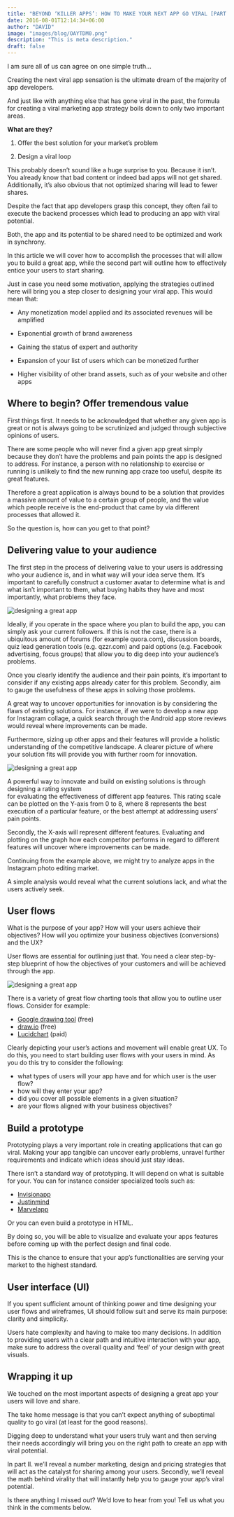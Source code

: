 ```yaml
---
title: "BEYOND ‘KILLER APPS’: HOW TO MAKE YOUR NEXT APP GO VIRAL [PART 1]"
date: 2016-08-01T12:14:34+06:00
author: "DAVID"
image: "images/blog/OAYTDM0.png"
description: "This is meta description."
draft: false
---
```


I am sure all of us can agree on one simple truth…

Creating the next viral app sensation is the ultimate dream of the majority of app developers.

And just like with anything else that has gone viral in the past, the formula for creating a viral marketing app strategy boils down to only two important areas.

**What are they?**

1. Offer the best solution for your market’s problem

2. Design a viral loop

This probably doesn’t sound like a huge surprise to you. Because it isn’t. You already know that bad content or indeed bad apps will not get shared. Additionally, it’s also obvious that not optimized sharing will lead to fewer shares.

Despite the fact that app developers grasp this concept, they often fail to execute the backend processes which lead to producing an app with viral potential.

Both, the app and its potential to be shared need to be optimized and work in synchrony.

In this article we will cover how to accomplish the processes that will allow you to build a great app, while the second part will outline how to effectively entice your users to start sharing.

Just in case you need some motivation, applying the strategies outlined here will bring you a step closer to designing your viral app. This would mean that:

- Any monetization model applied and its associated revenues will be amplified

- Exponential growth of brand awareness

- Gaining the status of expert and authority

- Expansion of your list of users which can be monetized further

- Higher visibility of other brand assets, such as of your website and other apps

## **Where to begin? Offer tremendous value**

First things first. It needs to be acknowledged that whether any given app is great or not is always going to be scrutinized and judged through subjective opinions of users.

There are some people who will never find a given app great simply because they don’t have the problems and pain points the app is designed to address. For instance, a person with no relationship to exercise or running is unlikely to find the new running app craze too useful, despite its great features.

Therefore a great application is always bound to be a solution that provides a massive amount of value to a certain group of people, and the value which people receive is the end-product that came by via different processes that allowed it.

So the question is, how can you get to that point?

## **Delivering value to your audience**

The first step in the process of delivering value to your users is addressing who your audience is, and in what way will your idea serve them. It’s important to carefully construct a customer avatar to determine what is and what isn’t important to them, what buying habits they have and most importantly, what problems they face.

![designing a great app](/images/blog/complaints-1024x512.jpg)

Ideally, if you operate in the space where you plan to build the app, you can simply ask your current followers. If this is not the case, there is a ubiquitous amount of forums (for example quora.com), discussion boards, quiz lead generation tools (e.g. qzzr.com) and paid options (e.g. Facebook advertising, focus groups) that allow you to dig deep into your audience’s problems.

Once you clearly identify the audience and their pain points, it’s important to consider if any existing apps already cater for this problem. Secondly, aim to gauge the usefulness of these apps in solving those problems.

A great way to uncover opportunities for innovation is by considering the flaws of existing solutions. For instance, if we were to develop a new app for Instagram collage, a quick search through the Android app store reviews would reveal where improvements can be made.

Furthermore, sizing up other apps and their features will provide a holistic understanding of the competitive landscape. A clearer picture of where your solution fits will provide you with further room for innovation.

![designing a great app](/images/blog/graph.jpg)

A powerful way to innovate and build on existing solutions is through designing a rating system  
for evaluating the effectiveness of different app features. This rating scale can be plotted on the Y-axis from 0 to 8, where 8 represents the best execution of a particular feature, or the best attempt at addressing users’ pain points.

Secondly, the X-axis will represent different features. Evaluating and plotting on the graph how each competitor performs in regard to different features will uncover where improvements can be made.

Continuing from the example above, we might try to analyze apps in the Instagram photo editing market.

A simple analysis would reveal what the current solutions lack, and what the users actively seek.

## **User flows**

What is the purpose of your app? How will your users achieve their objectives? How will you optimize your business objectives (conversions) and the UX?

User flows are essential for outlining just that. You need a clear step-by-step blueprint of how the objectives of your customers and will be achieved through the app.

![designing a great app](/images/blog/user_flow.jpg)

There is a variety of great flow charting tools that allow you to outline user flows. Consider for example:

- [Google drawing tool](https://chrome.google.com/webstore/detail/google-drawings/mkaakpdehdafacodkgkpghoibnmamcme) (free)
- [draw.io](http://draw.io) (free)
- [Lucidchart](https://www.lucidchart.com) (paid)

Clearly depicting your user’s actions and movement will enable great UX. To do this, you need to start building user flows with your users in mind. As you do this try to consider the following:

- what types of users will your app have and for which user is the user flow?
- how will they enter your app?
- did you cover all possible elements in a given situation?
- are your flows aligned with your business objectives?

## **Build a prototype**

Prototyping plays a very important role in creating applications that can go viral. Making your app tangible can uncover early problems, unravel further requirements and indicate which ideas should just stay ideas.

There isn’t a standard way of prototyping. It will depend on what is suitable for your. You can for instance consider specialized tools such as:

- [Invisionapp](http://invisionapp.com)
- [Justinmind](http://justinmind.com)
- [Marvelapp](http://marvelapp.com)

Or you can even build a prototype in HTML.

By doing so, you will be able to visualize and evaluate your apps features before coming up with the perfect design and final code.

This is the chance to ensure that your app’s functionalities are serving your market to the highest standard.

## **User interface (UI)**

If you spent sufficient amount of thinking power and time designing your user flows and wireframes, UI should follow suit and serve its main purpose: clarity and simplicity.

Users hate complexity and having to make too many decisions. In addition to providing users with a clear path and intuitive interaction with your app, make sure to address the overall quality and ‘feel’ of your design with great visuals.

## **Wrapping it up**

We touched on the most important aspects of designing a great app your users will love and share.

The take home message is that you can’t expect anything of suboptimal quality to go viral (at least for the good reasons).

Digging deep to understand what your users truly want and then serving their needs accordingly will bring you on the right path to create an app with viral potential.

In part II. we’ll reveal a number marketing, design and pricing strategies that will act as the catalyst for sharing among your users. Secondly, we’ll reveal the math behind virality that will instantly help you to gauge your app’s viral potential.

Is there anything I missed out? We’d love to hear from you! Tell us what you think in the comments below.

